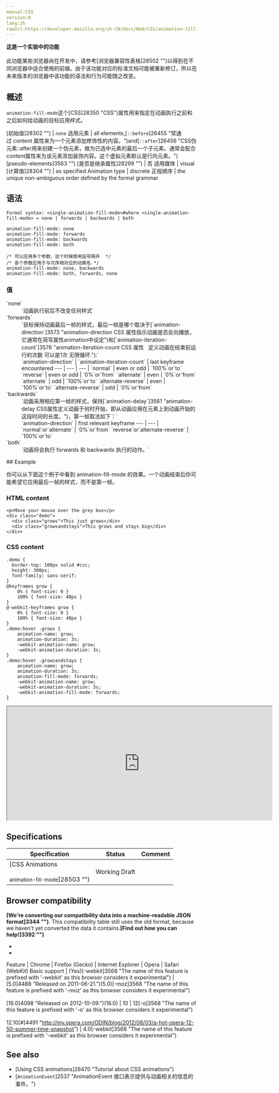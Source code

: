 ```yaml
---
manual:CSS
version:0
lang:zh
rawUrl:https://developer.mozilla.org/zh-CN/docs/Web/CSS/animation-fill-mode#Browser_compatibility
---
```






**这是一个实验中的功能**<br></br>此功能某些浏览器尚在开发中，请参考[浏览器兼容性表格]28502 "")以得到在不同浏览器中适合使用的前缀。由于该功能对应的标准文档可能被重新修订，所以在未来版本的浏览器中该功能的语法和行为可能随之改变。




## 概述<a name="概述"></a>


`animation-fill-mode`这个[CSS]28350 "CSS")属性用来指定在动画执行之前和之后如何给动画的目标应用样式。


[初始值]28302 "") | `none` 
适用元素 | all elements,[`::before`]26455 "常通过 content 属性来为一个元素添加修饰性的内容。")and[`::after`]26456 "CSS伪元素::after用来创建一个伪元素，做为已选中元素的最后一个子元素。通常会配合content属性来为该元素添加装饰内容。这个虚拟元素默认是行内元素。")[pseudo-elements]3563 "") 
[是否是继承属性]28299 "") | 否 
适用媒体 | visual 
[计算值]28304 "") | as specified 
Animation type | discrete 
正规顺序 | the unique non-ambiguous order defined by the formal grammar 


## 语法<a name="语法"></a>

```
Formal syntax: <single-animation-fill-mode>#where <single-animation-fill-mode> = none | forwards | backwards | both

```

```
animation-fill-mode: none
animation-fill-mode: forwards
animation-fill-mode: backwards
animation-fill-mode: both

/* 可以应用多个参数，这个时候使用逗号隔开  */
/* 各个参数应用于与次序相对应的动画名 */
animation-fill-mode: none, backwards
animation-fill-mode: both, forwards, none
```

### 值<a name="值"></a>
<dl><dt id=''>`none`</dt><dd>`动画执行前后不改变任何样式`</dd><dt id=''>`forwards`</dt><dd>`目标保持动画最后一帧的样式，最后一帧是哪个取决于[`animation-direction`]3573 "animation-direction CSS 属性指示动画是否反向播放，它通常在简写属性animation中设定")和[`animation-iteration-count`]3576 "animation-iteration-count CSS 属性   定义动画在结束前运行的次数 可以是1次 无限循环."):`</dd><dd>
`animation-direction` | `animation-iteration-count` | last keyframe encountered 
 ---  |  ---  |  ---  | 
`normal` | even or odd | `100%`or`to` 
`reverse` | even or odd | `0%`or`from` 
`alternate` | even | `0%`or`from` 
`alternate` | odd | `100%`or`to` 
`alternate-reverse` | even | `100%`or`to` 
`alternate-reverse` | odd | `0%`or`from` 

</dd><dt id=''>`backwards`</dt><dd>`动画采用相应第一帧的样式，保持[`animation-delay`]3561 "animation-delay CSS属性定义动画于何时开始，即从动画应用在元素上到动画开始的这段时间的长度。")，第一帧取法如下：`</dd><dd>
`animation-direction` | first relevant keyframe 
 ---  |  ---  | 
`normal`or`alternate` | `0%`or`from` 
`reverse`or`alternate-reverse` | `100%`or`to` 

</dd><dt id=''>`both`</dt><dd>`动画将会执行 forwards 和 backwards 执行的动作。`</dd></dl>
## Example<a name="Example"></a>






你可以从下面这个例子中看到 animation-fill-mode 的效果。一个动画结束后你可能希望它应用最后一帧的样式，而不是第一帧。


### HTML content<a name="HTML_content"></a>

```
<p>Move your mouse over the grey box</p>
<div class="demo">
  <div class="grows">This just grows</div>
  <div class="growsandstays">This grows and stays big</div>
</div>
```

### CSS content<a name="CSS_content"></a>

```
.demo {
  border-top: 100px solid #ccc;
  height: 300px;
  font-family: sans-serif;
}
@keyframes grow {
    0% { font-size: 0 }
    100% { font-size: 40px }
}
@-webkit-keyframes grow {
    0% { font-size: 0 }
    100% { font-size: 40px }
}
.demo:hover .grows {
    animation-name: grow;
    animation-duration: 3s;
    -webkit-animation-name: grow;
    -webkit-animation-duration: 3s;
}
.demo:hover .growsandstays {
    animation-name: grow;
    animation-duration: 3s;
    animation-fill-mode: forwards;
    -webkit-animation-name: grow;
    -webkit-animation-duration: 3s;
    -webkit-animation-fill-mode: forwards;
}
```


<iframe src='https://mdn.mozillademos.org/zh-CN/docs/Web/CSS/animation-fill-mode$samples/Example?revision=952149' width='700' height='300'></iframe>



## Specifications<a name="Specifications"></a>

Specification | Status | Comment 
 ---  |  ---  |  ---  | 
[CSS Animations<br></br><small>animation-fill-mode</small>]28503 "") | Working Draft |  


## Browser compatibility<a name="Browser_Compatibility"></a>


**[We&#39;re converting our compatibility data into a machine-readable JSON format]3344 "")**. This compatibility table still uses the old format, because we haven&#39;t yet converted the data it contains.**[Find out how you can help!]3392 "")**


* 
* 

Feature | Chrome | Firefox (Gecko) | Internet Explorer | Opera | Safari (WebKit) 
Basic support | (Yes)[-webkit]3568 "The name of this feature is prefixed with '-webkit' as this browser considers it experimental") | [5.0]4488 "Released on 2011-06-21.")(5.0)[-moz]3568 "The name of this feature is prefixed with '-moz' as this browser considers it experimental")<br></br>[16.0]4098 "Released on 2012-10-09.")(16.0) | 10 | 12[-o]3568 "The name of this feature is prefixed with '-o' as this browser considers it experimental")<br></br>12.10[#]4491 "http://my.opera.com/ODIN/blog/2012/08/03/a-hot-opera-12-50-summer-time-snapshot") | 4.0[-webkit]3568 "The name of this feature is prefixed with '-webkit' as this browser considers it experimental") 




## See also<a name="See_also"></a>

* [Using CSS animations]28470 "Tutorial about CSS animations")
* [`AnimationEvent`]2537 "AnimationEvent 接口表示提供与动画相关的信息的事件。")



